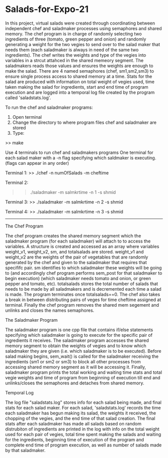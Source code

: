 # Salads-for-Expo-21
In this project, virtual salads were created through coordinating between independent chef and saladmaker processes using semaphores and shared memory. The chef program is in charge of randomly selecting two ingredients of three (tomato, green pepper and onion) and randomly generating a weight for the two vegies to send over to the salad maker that needs them (each saladmaker is always in need of the same two ingredients). The chef writes the weights and type of the vegies into variables in a strcut attahced in the shared memeory segment. The saladmakers reads those values and ensures the weights are enough to make the salad. There are 4 named semaphores (chef, sm1,sm2,sm3) to ensure single process access to shared memory at a time. Stats for the salad are produced with information on total weight of vegies used, time taken making the salad for ingredients, start and end time of program execution and are logged into a temporal log file created by the program called 'saladstats.log'.

To run the chef and saladmaker programs:
1. Open terminal 
2. Change the directory to where program files chef and saladmaker are stored
3. Type: 

\>\> make

Use 4 terminals to run chef and saladmakers programs
One terminal for each salad maker with a -n flag specifying which saldmaker is executing.
(flags can appear in any order)

Terminal 1: 
\>\> ./chef -n numOfSalads -m cheftime

Terminal 2: 
>> ./saladmaker -m salmkrtime -n 1 -s shmid

Terminal 3: 
\>\> ./saladmaker -m salmkrtime -n 2 -s shmid

Terminal 4: 
\>\> ./saladmaker -m salmkrtime -n 3 -s shmid

--------------------------------------------------

The Chef Program 

The chef program creates the shared memory segment which the saladmaker program (for each saladmaker) will attach to to access the variables. A structure is created and accessed as an array where variables weight_v1, weight_v2, sm, and totalsalads are stored. weight_v1 and weight_v2 are the weights of the pair of vegetables that are randomly generated by the chef and given to the saladmaker that requires that specififc pair. sm identifies to which saladmaker these weights will be going to (and accordingly chef program performs sem_post for that saladmaker to begin execution) (which saladmaker needs tomato and onion, or green pepper and tomato, etc). totalsalads stores the total number of salads that needs to be made by all saladmakers and is decremented each time a salad is made. The program terminates once totalsalads==0. The chef also takes a break in between distributing pairs of veges for time cheftime assigned at terminal. Finally the chef program removes the shared mem segement and unlinks and closes the names semaphores.

The Saladmaker Program

The saladmaker program is one cpp file that contains if/else statements specifying which saladmaker is going to execute for the specific pair of ingredients it receives. The saladmaker program accesses the shared memory segment to obtain the weights of vegies and to know which saladmaker they are given (i.e. which saladmaker is to be executed). Before salad making begins, sem_wait() is called for the saladmaker receiving the ingredients (sm1 or sm2 or sm3) to block all other processes from accessing shared memory segment as it will be accessing it. Finally, saladmaker program prints the total working and waiting time stats and total vegie weights and time of program from beginning of execution till end and unlinks/closes the semaphores and detaches from shared memory.

Temporal Log

The log file "saladstats.log" stores info for each salad being made, and final stats for each salad maker. For each salad, 'saladstats.log' records the time each saladmaker has begun making its salad, the weights it received, the chopping of the vegies, and the end time of that salad creation. The final stats after each saladmaker has made all salads based on random distrubiton of ingredients are printed in the log with info on the total weight used for each pair of vegies, total time spent making the salads and waiting for the ingredients, beginning time of execution of the program and complete end time of program execution, as well as number of salads made by that saladmaker.





